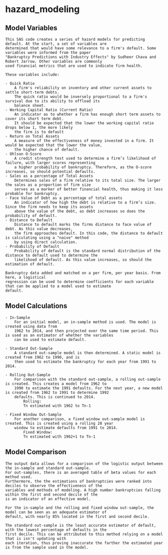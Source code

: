 # hazard_modeling
## Model Variables
    This SAS code creates a series of hazard models for predicting default. At the start, a set of variables are
    determined that would have some relevance to a firm's default. Some variables were informed from the paper
    "Bankruptcy Predictions with Industry Effects" by Sudheer Chava and Robert Jarrow. Other variables are commonly
    used financial metrics that are used to indicate firm health.

    These variables include:

    - Quick Ratio
        A firm's reliability on inventory and other current assets to settle short-term debts.
        The quick ratio would be inversely proportional to a firm's survival due to its ability to offload its
        balance sheet.
    - Working Capital Ratio (Current Ratio)
        An indicator as to whether a firm has enough short term assets to cover its short term debt.
        It should be expected that the lower the working capital ratio drops below 1, the more likely
        the firm is to default
    - Return on Total Assets
        A measure of the effectiveness of money invested in a firm. It would be expected that the lower the value,
        the higher chance of default.
    - Ohlson O-Score
        A credit strength test used to determine a firm’s likelihood of failure, with larger scores representing
        a higher probability of bankruptcy. Therefore, as the O-score increases, so should potential defaults.
    - Sales as a percentage of Total Assets
        Determines sales of a firm relative to its total size. The larger the sales as a proportion of firm size
        serves as a marker of better financial health, thus making it less probable for bankruptcy.
    - Face Value of Debt as a percentage of total assets
        An indicator of how high the debt is relative to a firm’s size. Since the firm needs to keep its assets
        above the value of the debt, as debt increases so does the probability of default.
    - Distance to Default
        Distance to default marks the firms distance to face value of debt. As this value decreases,
        the firm approaches default. In this code, the distance to default is calculating using a "naive" method
        by using direct calculation.
    - Probability of Default
        Probability of default is the standard normal distribution of the distance to default used to determine the
        likelihood of default. As this value increases, so should the estimation of default.

    Bankruptcy data added and matched on a per firm, per year basis. From here, a logistical
    regression can be used to determine coefficients for each variable that can be applied to a model used to estimate
    default.

## Model Calculations
    - In-Sample
        For an initial model, an in-sample method is used. The model is created using data from
        1962 to 2014, and then projected over the same time period. This is used as an estimator of whether the variables
        can be used to estimate default.

    - Standard Out-Sample
        A standard out-sample model is then determined. A static model is created from 1962 to 1990, and is
        then used to estimate the bankruptcy for each year from 1991 to 2014.

    - Rolling Out-Sample
        For comparison with the standard out-sample, a rolling out-sample is created. This creates a model from 1962 to
        1990 to estimate the 1991 defaults. For the next year, a new model is created from 1962 to 1991 to determine 1992
        defaults. This is continued to 2014.
            Rolling:
            Tn estimated with 1962 to Tn-1

    - Fixed Window Out-Sample
        For another comparison, a fixed window out-sample model is created. This is created using a rolling 28 year
        window to estimate defaults from 1991 to 2014.
            Fixed Window:
            Tn estimated with 1962+1 to Tn-1

## Model Comparison
    The output data allows for a comparison of the logistic output between the in-sample and standard out-sample.
    For out-samples, there is an averaged table of beta values for each method used.
    Furthermore, the the estimations of bankruptcies were ranked into deciles to observe the effectiveness of the
    variables and methods of modeling. A high number bankruptcies falling within the first and second decile of the
    is an indicator of an effective model.

    For the in-sample and the rolling and fixed window out-sample, the model can be seen as an adequate estimator of
    default, with nearly 85% located in the first and second decile.

    The standard out-sample is the least accurate estimator of default, with the lowest percentage of defaults in the
    first decile. This can be attributed to this method relying on a model that is isn't updating with
    each iteration, thus proving inaccurate the farther the estimated year is from the sample used in the model.

